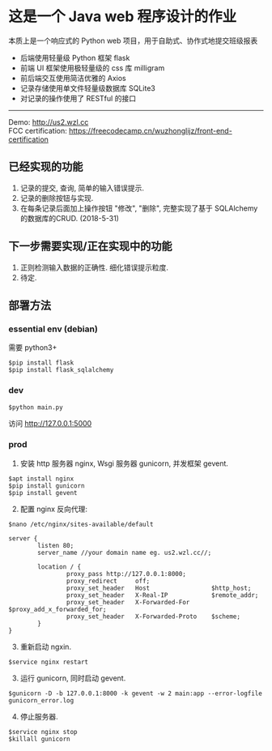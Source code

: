 # 这是一个 Java web 程序设计的作业
本质上是一个响应式的 Python web 项目，用于自助式、协作式地提交班级报表
- 后端使用轻量级 Python 框架 flask
- 前端 UI 框架使用极轻量级的 css 库 milligram
- 前后端交互使用简洁优雅的 Axios
- 记录存储使用单文件轻量级数据库 SQLite3
- 对记录的操作使用了 RESTful 的接口
- - -
Demo: http://us2.wzl.cc  
FCC certification: https://freecodecamp.cn/wuzhonglijz/front-end-certification  

## 已经实现的功能
1. 记录的提交, 查询, 简单的输入错误提示.  
2. 记录的删除按钮与实现.
3. 在每条记录后面加上操作按钮 "修改", "删除", 完整实现了基于 SQLAlchemy 的数据库的CRUD. (2018-5-31)
## 下一步需要实现/正在实现中的功能
1. 正则检测输入数据的正确性. 细化错误提示粒度.
2. 待定.
    
## 部署方法
### essential env (debian)
需要 python3+
```
$pip install flask  
$pip install flask_sqlalchemy
```

### dev
```
$python main.py
```
访问 http://127.0.0.1:5000

### prod
1. 安装 http 服务器 nginx, Wsgi 服务器 gunicorn, 并发框架 gevent.
```
$apt install nginx
$pip install gunicorn
$pip install gevent
```

2. 配置 nginx 反向代理:  

```$nano /etc/nginx/sites-available/default```
```
server {
        listen 80;
        server_name //your domain name eg. us2.wzl.cc//;

        location / {
                proxy_pass http://127.0.0.1:8000;
                proxy_redirect     off;
                proxy_set_header   Host                 $http_host;
                proxy_set_header   X-Real-IP            $remote_addr;
                proxy_set_header   X-Forwarded-For      $proxy_add_x_forwarded_for;
                proxy_set_header   X-Forwarded-Proto    $scheme;
        }
}
```
3. 重新启动 ngxin.
```
$service nginx restart
```
3. 运行 gunicorn, 同时启动 gevent.
```
$gunicorn -D -b 127.0.0.1:8000 -k gevent -w 2 main:app --error-logfile gunicorn_error.log
```
4. 停止服务器.
```
$service nginx stop
$killall gunicorn
```
